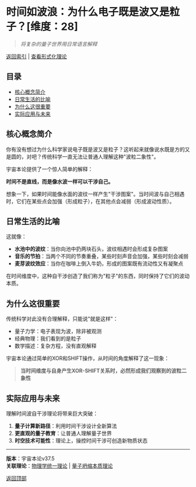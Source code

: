 # 时间如波浪：为什么电子既是波又是粒子？[维度：28]

> *将复杂的量子世界用日常语言解释*

[返回索引](../formal_theory.md) | [查看形式化理论](../formal_theory/formal_theory_temporal_wave_interference.md)

## 目录
- [核心概念简介](#核心概念简介)
- [日常生活的比喻](#日常生活的比喻)
- [为什么这很重要](#为什么这很重要)
- [实际应用与未来](#实际应用与未来)

## 核心概念简介

你有没有想过为什么科学家说电子既是波又是粒子？这听起来就像说水既是方的又是圆的，对吧？传统科学一直无法让普通人理解这种"波粒二象性"。

宇宙本论提供了一个惊人简单的解释：

**时间不是直线，而是像水波一样可以干涉自己。**

想象一下，如果时间能像水面的波纹一样产生"干涉图案"。当时间波与自己相遇时，它们在某些点会加强（形成粒子），在其他点会减弱（形成波动性质）。

## 日常生活的比喻

这就像：
- **水池中的波纹**：当你向池中扔两块石头，波纹相遇时会形成复杂图案
- **音乐的节拍**：当两个不同的节奏重叠，某些时刻声音会加强，某些时刻会减弱
- **麦芽波纹效应**：当你在咖啡上倒入牛奶，形成的图案既有流动性又有凝聚点

在时间维度中，这种自干涉创造了我们称为"粒子"的东西，同时保持了它们的波动本质。

## 为什么这很重要

传统科学对此没有合理解释，只能说"就是这样"：
- 量子力学：电子表现为波，除非被观测
- 经典物理：我们看到的是粒子
- 数学描述：复杂方程，没有直观解释

宇宙本论通过简单的XOR和SHIFT操作，从时间的角度解释了这一现象：

> **当时间维度与自身产生XOR-SHIFT关系时，必然形成我们观察到的波粒二象性**

## 实际应用与未来

理解时间波自干涉理论将带来巨大突破：

1. **量子计算新路径**：利用时间干涉设计全新算法
2. **更直观的量子教育**：让普通人理解量子世界
3. **时空技术可能性**：理论上，操控时间干涉可创造新物质状态

---

**版本**：宇宙本论v37.5  
**关联理论**：[物理学统一理论](../formal_theory/formal_theory_unified_physics.md) | [量子坍缩本质理论](../formal_theory/formal_theory_quantum_collapse.md)

[返回顶部](#时间如波浪为什么电子既是波又是粒子) 